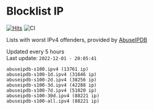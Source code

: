 # Blocklist IP

[![Hits](https://hits.seeyoufarm.com/api/count/incr/badge.svg?url=https%3A%2F%2Fgithub.com%2Fborestad%2Fblocklist-ip%2F&count_bg=%2379C83D&title_bg=%23555555&icon=&icon_color=%23E7E7E7&title=hits&edge_flat=false)](https://hits.seeyoufarm.com)  ![CI](https://img.shields.io/github/workflow/status/borestad/blocklist-ip/CI?style=flat-square)

Lists with worst IPv4 offenders, provided by [AbuseIPDB](https://www.abuseipdb.com/)

<!-- FOOTER-PLACEHOLDER -->
Updated every 5 hours<br>
Last update: `2022-12-01 - 20:05:41`
```
abuseipdb-s100.ipv4 (13761 ip)
abuseipdb-s100-1d.ipv4 (31646 ip)
abuseipdb-s100-2d.ipv4 (38256 ip)
abuseipdb-s100-3d.ipv4 (42288 ip)
abuseipdb-s100-7d.ipv4 (51020 ip)
abuseipdb-s100-30d.ipv4 (88221 ip)
abuseipdb-s100-all.ipv4 (88221 ip)
```
